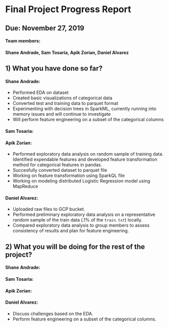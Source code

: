 # Final Project Progress Report
## Due: November 27, 2019

#### Team members:
#### Shane Andrade, Sam Tosaria, Apik Zorian, Daniel Alvarez

## 1) What you have done so far?

#### Shane Andrade:
- Performed EDA on dataset
- Created basic visualizations of categorical data
- Converted test and training data to parquet format
- Experimenting with decision trees in SparkML, currently running into memory issues and will continue to investigate
- Will perform feature engineering on a subset of the categorical columns


#### Sam Tosaria:



#### Apik Zorian:
- Performed exploratory data analysis on random sample of training data. Identified expendable features and developed feature transformation method for categorical features in pandas.
- Succesfully converted dataset to parquet file
- Working on feature transformation using SparkQL file
- Working on modeling distributed Logistic Regression model using MapReduce


#### Daniel Alvarez:
- Uploaded raw files to GCP bucket.
- Performed preliminary exploratory data analysis on a representative random sample of the train data (.1% of the `train.txt`) locally.
- Compared exploratory data analysis to group members to assess consistency of results and plan for feature engineering.


##  2) What you will be doing for the rest of the project?


#### Shane Andrade:



#### Sam Tosaria:



#### Apik Zorian:



#### Daniel Alvarez:
- Discuss challenges based on the EDA.
- Perform feature engineering on a subset of the categorical columns.
